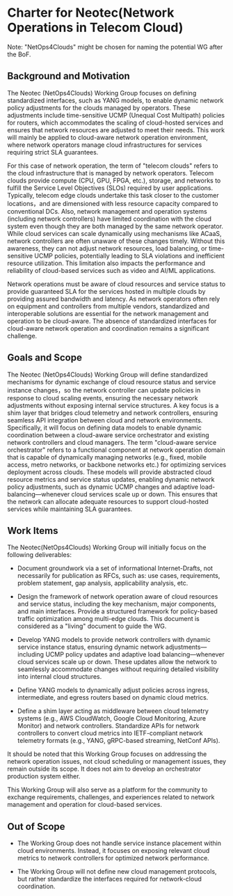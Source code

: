 # Charter for Neotec(Network Operations in Telecom Cloud) 
 Note: "NetOps4Clouds" might be chosen for naming the potential WG after the BoF.

## Background and Motivation

The Neotec (NetOps4Clouds) Working Group focuses on defining standardized interfaces, such as YANG models, to enable dynamic network policy adjustments for the clouds managed by operators. These adjustments include time-sensitive UCMP (Unequal Cost Multipath) policies for routers, which accommodates the scaling of cloud-hosted services and ensures that network resources are adjusted to meet their needs. This work will mainly be applied to cloud-aware network operation environment, where network operators manage cloud infrastructures for services requiring strict SLA guarantees. 

For this case of network operation, the term of "telecom clouds" refers to the cloud infrastructure that is managed by network operators. Telecom clouds provide compute (CPU, GPU, FPGA, etc.), storage, and networks to fulfill the Service Level Objectives (SLOs) required by user applications. Typically, telecom edge clouds undertake this task closer to the customer locations，and are dimensioned with less resource capacity compared to conventional DCs. Also, network management and operation systems (including network controllers) have limited coordination with the cloud system even though they are both managed by the same network operator. While cloud services can scale dynamically using mechanisms like ACaaS, network controllers are often unaware of these changes timely. Without this awareness, they can not adjust network resources, load balancing, or time-sensitive UCMP policies, potentially leading to SLA violations and inefficient resource utilization. This limitation also impacts the performance and reliability of cloud-based services such as video and AI/ML applications. 

Network operations must be aware of cloud resources and service status to provide guaranteed SLA for the services hosted in multiple clouds by providing assured bandwidth and latency. As network operators often rely on equipment and controllers from multiple vendors, standardized and interoperable solutions are essential for the network management and operation to be cloud-aware. The absence of standardized interfaces for cloud-aware network operation and coordination remains a significant challenge.

## Goals and Scope
The Neotec (NetOps4Clouds) Working Group will define standardized mechanisms for dynamic exchange of cloud resource status and service instance changes，so the network controller can update policies in response to cloud scaling events, ensuring the necessary network adjustments without exposing internal service structures. A key focus is a shim layer that bridges cloud telemetry and network controllers, ensuring seamless API integration between cloud and network environments. Specifically, it will focus on defining data models to enable dynamic coordination between a cloud-aware service orchestrator and existing network controllers and cloud managers. The term "cloud-aware service orchestrator" refers to a functional component at network operation domain that is capable of dynamically managing networks (e.g., fixed, mobile access, metro networks, or backbone networks etc.) for optimizing services deployment across clouds. These models will provide abstracted cloud resource metrics and service status updates, enabling dynamic network policy adjustments, such as dynamic UCMP changes and adaptive load-balancing—whenever cloud services scale up or down. This ensures that the network can allocate adequate resources to support cloud-hosted services while maintaining SLA guarantees. 

## Work Items
The Neotec(NetOps4Clouds) Working Group will initially focus on the following deliverables:
* Document groundwork via a set of informational Internet-Drafts, not necessarily for publication as RFCs, such as: use cases, requirements, problem statement, gap analysis, applicability analysis, etc.

* Design the framework of network operation aware of cloud resources and service status, including the key mechanism, major components, and main interfaces. Provide a structured framework for policy-based traffic optimization among multi-edge clouds. This document is considered as a "living" document to guide the WG.

* Develop YANG models to provide network controllers with dynamic service instance status, ensuring dynamic network adjustments—including UCMP policy updates and adaptive load balancing—whenever cloud services scale up or down. These updates allow the network to seamlessly accommodate changes without requiring detailed visibility into internal cloud structures.

* Define YANG models to dynamically adjust policies across ingress, intermediate, and egress routers based on dynamic cloud metrics. 

* Define a shim layer acting as middleware between cloud telemetry systems (e.g., AWS CloudWatch, Google Cloud Monitoring, Azure Monitor) and network controllers. Standardize APIs for network controllers to convert cloud metrics into IETF-compliant network telemetry formats (e.g., YANG, gRPC-based streaming, NetConf APIs).

It should be noted that this Working Group focuses on addressing the network operation issues, not cloud scheduling or management issues, they remain outside its scope. It does not aim to develop an orchestrator production system either.

This Working Group will also serve as a platform for the community to exchange requirements, challenges, and experiences related to network management and operation for cloud-based services.

## Out of Scope
* The Working Group does not handle service instance placement within cloud environments. Instead, it focuses on exposing relevant cloud metrics to network controllers for optimized network performance.

* The Working Group will not define new cloud management protocols, but rather standardize the interfaces required for network-cloud coordination.



